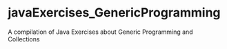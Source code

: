 # javaExercises_GenericProgramming
A compilation of Java Exercises about Generic Programming and Collections
